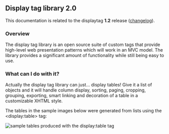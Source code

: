 Display tag library 2.0
-----------------------

This documentation is related to the displaytag **1.2** release
([changelog](#changes-report.html)).

### Overview

The display tag library is an open source suite of custom tags that
provide high-level web presentation patterns which will work in an MVC
model. The library provides a significant amount of functionality while
still being easy to use.

### What can I do with it?

Actually the display tag library can just... display tables! Give it a
list of objects and it will handle column display, sorting, paging,
cropping, grouping, exporting, smart linking and decoration of a table
in a customizable XHTML style.

The tables in the sample images below were generated from lists using
the \<display:table\> tag:

![sample tables produced with the display:table
tag](images/sample_snapshot.png)

